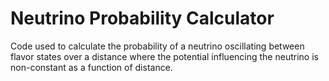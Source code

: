 # Neutrino Probability Calculator
Code used to calculate the probability of a neutrino oscillating between flavor states over a distance where the potential influencing the neutrino is non-constant as a function of distance.

